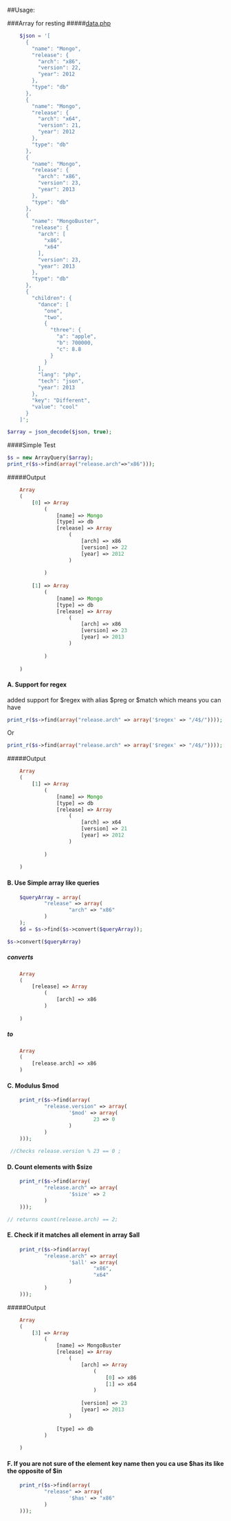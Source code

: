 ##Usage:

###Array for resting 
#####[data.php](benchmarks/data.php)
```php
    $json = '[
      {
        "name": "Mongo",
        "release": {
          "arch": "x86",
          "version": 22,
          "year": 2012
        },
        "type": "db"
      },
      {
        "name": "Mongo",
        "release": {
          "arch": "x64",
          "version": 21,
          "year": 2012
        },
        "type": "db"
      },
      {
        "name": "Mongo",
        "release": {
          "arch": "x86",
          "version": 23,
          "year": 2013
        },
        "type": "db"
      },
      {
        "name": "MongoBuster",
        "release": {
          "arch": [
            "x86",
            "x64"
          ],
          "version": 23,
          "year": 2013
        },
        "type": "db"
      },
      {
        "children": {
          "dance": [
            "one",
            "two",
            {
              "three": {
                "a": "apple",
                "b": 700000,
                "c": 8.8
              }
            }
          ],
          "lang": "php",
          "tech": "json",
          "year": 2013
        },
        "key": "Different",
        "value": "cool"
      }
    ]';
```
```php
$array = json_decode($json, true);
```

####Simple Test
```php
$s = new ArrayQuery($array);
print_r($s->find(array("release.arch"=>"x86")));
```

#####Output
```php
    Array
    (
        [0] => Array
            (
                [name] => Mongo
                [type] => db
                [release] => Array
                    (
                        [arch] => x86
                        [version] => 22
                        [year] => 2012
                    )
    
            )
    
        [1] => Array
            (
                [name] => Mongo
                [type] => db
                [release] => Array
                    (
                        [arch] => x86
                        [version] => 23
                        [year] => 2013
                    )
    
            )
    
    )
```

#### A. Support for regex

added support for $regex with alias $preg or $match which means you can have

```php
print_r($s->find(array("release.arch" => array('$regex' => "/4$/"))));
```

Or

```php
print_r($s->find(array("release.arch" => array('$regex' => "/4$/"))));
```

#####Output
```php
    Array
    (
        [1] => Array
            (
                [name] => Mongo
                [type] => db
                [release] => Array
                    (
                        [arch] => x64
                        [version] => 21
                        [year] => 2012
                    )
    
            )
    
    )
```

#### B. Use Simple array like queries
```php
    $queryArray = array(
            "release" => array(
                    "arch" => "x86"
            )
    );
    $d = $s->find($s->convert($queryArray));
```
```php    
$s->convert($queryArray)
``` 
##### converts
```php
    Array
    (
        [release] => Array
            (
                [arch] => x86
            )
    
    )
```
##### to
```php    
    Array
    (
        [release.arch] => x86
    )
```

#### C. Modulus $mod

```php
    print_r($s->find(array(
            "release.version" => array(
                    '$mod' => array(
                            23 => 0
                    )
            )
    )));
  
 //Checks release.version % 23 == 0 ;
 ```

#### D. Count elements with $size

```php
    print_r($s->find(array(
            "release.arch" => array(
                    '$size' => 2
            )
    )));

// returns count(release.arch) == 2;
```

#### E. Check if it matches all element in array $all
```php
    print_r($s->find(array(
            "release.arch" => array(
                    '$all' => array(
                            "x86",
                            "x64"
                    )
            )
    )));
```

#####Output
```php
    Array
    (
        [3] => Array
            (
                [name] => MongoBuster
                [release] => Array
                    (
                        [arch] => Array
                            (
                                [0] => x86
                                [1] => x64
                            )
    
                        [version] => 23
                        [year] => 2013
                    )
    
                [type] => db
            )
    
    )
```

#### F. If you are not sure of the element key name then you ca use $has its like the opposite of $in
```php
    print_r($s->find(array(
            "release" => array(
                    '$has' => "x86"
            )
    )));
```
